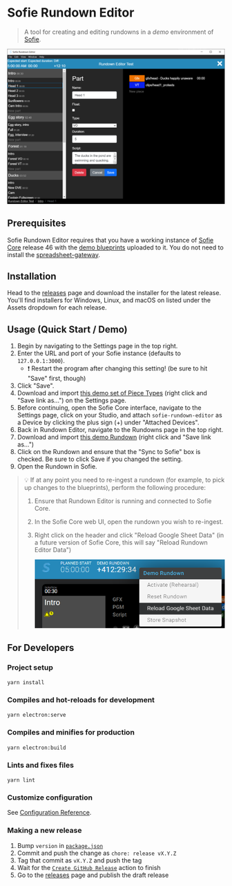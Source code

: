 # Sofie Rundown Editor

> A tool for creating and editing rundowns in a _demo_ environment of [Sofie](https://github.com/nrkno/Sofie-TV-automation/).

![App preview image](docs/app-preview-image.png)

## Prerequisites

Sofie Rundown Editor requires that you have a working instance of [Sofie Core](https://github.com/nrkno/sofie-core) release 46 with the [demo blueprints](https://github.com/SuperFlyTV/sofie-demo-blueprints) uploaded to it. You do not need to install the [spreadsheet-gateway](https://github.com/SuperFlyTV/spreadsheet-gateway).

## Installation

Head to the [releases](https://github.com/SuperFlyTV/sofie-automation-rundown-editor/releases) page and download the installer for the latest release. You'll find installers for Windows, Linux, and macOS on listed under the Assets dropdown for each release.

## Usage (Quick Start / Demo)

1. Begin by navigating to the Settings page in the top right.
2. Enter the URL and port of your Sofie instance (defaults to `127.0.0.1:3000`).
   - ❗ Restart the program after changing this setting! (be sure to hit "Save" first, though)
3. Click "Save".
4. Download and import [this demo set of Piece Types](https://raw.githubusercontent.com/SuperFlyTV/sofie-demo-blueprints/master/assets/sofie-rundown-editor-piece-types.json) (right click and "Save link as...") on the Settings page.
5. Before continuing, open the Sofie Core interface, navigate to the Settings page, click on your Studio, and attach `sofie-rundown-editor` as a Device by clicking the plus sign (+) under "Attached Devices".
6. Back in Rundown Editor, navigate to the Rundowns page in the top right.
7. Download and import [this demo Rundown](https://github.com/SuperFlyTV/sofie-automation-rundown-editor/raw/master/demo-rundown.json) (right click and "Save link as...")
8. Click on the Rundown and ensure that the "Sync to Sofie" box is checked. Be sure to click Save if you changed the setting.
9. Open the Rundown in Sofie.

> 💡 If at any point you need to re-ingest a rundown (for example, to pick up changes to the blueprints), perform the following procedure:
>
> 1. Ensure that Rundown Editor is running and connected to Sofie Core.
> 2. In the Sofie Core web UI, open the rundown you wish to re-ingest.
> 3. Right click on the header and click "Reload Google Sheet Data" (in a future version of Sofie Core, this will say "Reload Rundown Editor Data")
>
>    ![Reload data image](docs/reload-data.png)

## For Developers

### Project setup

```
yarn install
```

### Compiles and hot-reloads for development

```
yarn electron:serve
```

### Compiles and minifies for production

```
yarn electron:build
```

### Lints and fixes files

```
yarn lint
```

### Customize configuration

See [Configuration Reference](https://cli.vuejs.org/config/).

### Making a new release

1. Bump `version` in [`package.json`](package.json)
2. Commit and push the change as `chore: release vX.Y.Z`
3. Tag that commit as `vX.Y.Z` and push the tag
4. Wait for the [`Create GitHub Release`](https://github.com/SuperFlyTV/sofie-automation-rundown-editor/actions/workflows/create-release.yaml) action to finish
5. Go to the [releases](https://github.com/SuperFlyTV/sofie-automation-rundown-editor/releases) page and publish the draft release
